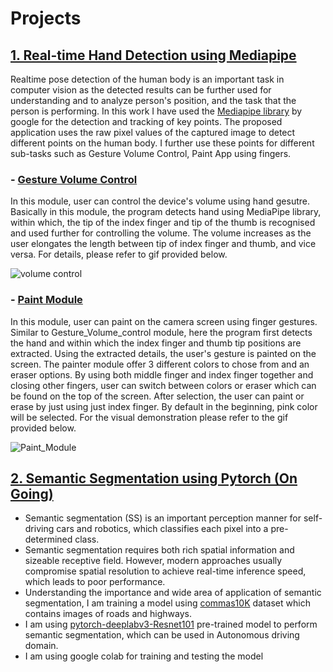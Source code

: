 # Projects 

## [1. Real-time Hand Detection using Mediapipe](https://github.com/SubramanyaGurumurthy/RealTimeHandgestureDetection.git)
Realtime pose detection of the human body is an important task in computer vision as the detected results can be further used for understanding and to analyze person's position, and the task that the person is performing. In this work I have used the [Mediapipe library](https://google.github.io/mediapipe/solutions/hands) by google for the detection and tracking of key points. The proposed application uses the raw pixel values of the captured image to detect different points on the human body. I further use these points for different sub-tasks such as Gesture Volume Control, Paint App using fingers.

### - [Gesture Volume Control](https://github.com/SubramanyaGurumurthy/RealTimeHandTracking#:~:text=*-,Gesture%20Volume%20Control,-In%20this%20module)
In this module, user can control the device's volume using hand gesutre. Basically in this module, the program detects hand using MediaPipe library, within which, the tip of the index finger and tip of the thumb is recognised and used further for controlling the volume. The volume increases as the user elongates the length between tip of index finger and thumb, and vice versa. For details, please refer to gif provided below.

![volume control](https://github.com/SubramanyaGurumurthy/RealTimeHandgestureDetection/blob/main/gif/Volume_control.gif)

### - [Paint Module](https://github.com/SubramanyaGurumurthy/RealTimeHandTracking#:~:text=*-,Paint%20Module,-In%20this%20module)
In this module, user can paint on the camera screen using finger gestures. Similar to Gesture_Volume_control module, here the program first detects the hand and within which the index finger and thumb tip positions are extracted. Using the extracted details, the user's gesture is painted on the screen. The painter module offer 3 different colors to chose from and an eraser options. By using both middle finger and index finger together and closing other fingers, user can switch between colors or eraser which can be found on the top of the screen. After selection, the user can paint or erase by just using just index finger. By default in the beginning, pink color will be selected. For the visual demonstration please refer to the gif provided below.

![Paint_Module](https://github.com/SubramanyaGurumurthy/RealTimeHandgestureDetection/blob/main/gif/ezgif.com-gif-maker.gif)

## [2. Semantic Segmentation using Pytorch (On Going)](https://colab.research.google.com/drive/1FnwAzHF5YFaVst41jaXHYwjBXWSFyd0o?usp=sharing)
* Semantic segmentation (SS) is an important perception manner for self-driving cars and robotics, which classifies each pixel into a pre-determined class. 
* Semantic segmentation requires both rich spatial information and sizeable receptive field. However, modern approaches usually compromise spatial resolution to achieve real-time inference speed, which leads to poor performance.
* Understanding the importance and wide area of application of semantic segmentation, I am training a model using [commas10K](https://github.com/commaai/comma10k) dataset which contains images of roads and highways.
* I am using [pytorch-deeplabv3-Resnet101](https://pytorch.org/vision/stable/models/generated/torchvision.models.segmentation.deeplabv3_resnet101.html#torchvision.models.segmentation.DeepLabV3_ResNet101_Weights) pre-trained model to perform semantic segmentation, which can be used in Autonomous driving domain.
*	I am using google colab for training and testing the model
